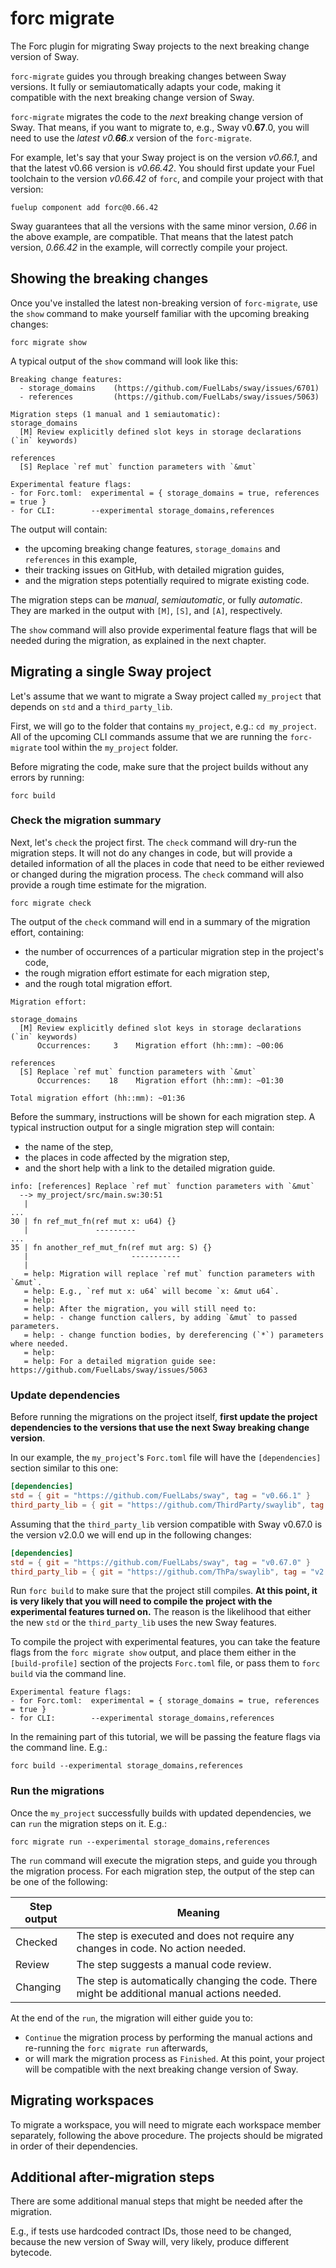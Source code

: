 # forc migrate

The Forc plugin for migrating Sway projects to the next breaking change version of Sway.

`forc-migrate` guides you through breaking changes between Sway versions. It fully or semiautomatically adapts your code, making it compatible with the next breaking change version of Sway.

`forc-migrate` migrates the code to the _next_ breaking change version of Sway. That means, if you want to migrate to, e.g., Sway v0.**67**.0, you will need to use the _latest v0.**66**.x_ version of the `forc-migrate`.

For example, let's say that your Sway project is on the version _v0.66.1_, and that the latest v0.66 version is _v0.66.42_. You should first update your Fuel toolchain to the version _v0.66.42_ of `forc`, and compile your project with that version:

```text
fuelup component add forc@0.66.42
```

Sway guarantees that all the versions with the same minor version, _0.66_ in the above example, are compatible. That means that the latest patch version, _0.66.42_ in the example, will correctly compile your project.

## Showing the breaking changes

Once you've installed the latest non-breaking version of `forc-migrate`, use the `show` command to make yourself familiar with the upcoming breaking changes:

```text
forc migrate show
```

A typical output of the `show` command will look like this:

```text
Breaking change features:
  - storage_domains    (https://github.com/FuelLabs/sway/issues/6701)
  - references         (https://github.com/FuelLabs/sway/issues/5063)

Migration steps (1 manual and 1 semiautomatic):
storage_domains
  [M] Review explicitly defined slot keys in storage declarations (`in` keywords)

references
  [S] Replace `ref mut` function parameters with `&mut`

Experimental feature flags:
- for Forc.toml:  experimental = { storage_domains = true, references = true }
- for CLI:        --experimental storage_domains,references
```

The output will contain:

- the upcoming breaking change features, `storage_domains` and `references` in this example,
- their tracking issues on GitHub, with detailed migration guides,
- and the migration steps potentially required to migrate existing code.

The migration steps can be _manual_, _semiautomatic_, or fully _automatic_. They are marked in the output with `[M]`, `[S]`, and `[A]`, respectively.

The `show` command will also provide experimental feature flags that will be needed during the migration, as explained in the next chapter.

## Migrating a single Sway project

Let's assume that we want to migrate a Sway project called `my_project` that depends on `std` and a `third_party_lib`.

First, we will go to the folder that contains `my_project`, e.g.: `cd my_project`. All of the upcoming CLI commands assume that we are running the `forc-migrate` tool within the `my_project` folder.

Before migrating the code, make sure that the project builds without any errors by running:

```text
forc build
```

### Check the migration summary

Next, let's `check` the project first. The `check` command will dry-run the migration steps. It will not do any changes in code, but will provide a detailed information of all the places in code that need to be either reviewed or changed during the migration process. The `check` command will also provide a rough time estimate for the migration.

```text
forc migrate check
```

The output of the `check` command will end in a summary of the migration effort, containing:

- the number of occurrences of a particular migration step in the project's code,
- the rough migration effort estimate for each migration step,
- and the rough total migration effort.

```text
Migration effort:

storage_domains
  [M] Review explicitly defined slot keys in storage declarations (`in` keywords)
      Occurrences:     3    Migration effort (hh::mm): ~00:06

references
  [S] Replace `ref mut` function parameters with `&mut`
      Occurrences:    18    Migration effort (hh::mm): ~01:30

Total migration effort (hh::mm): ~01:36
```

Before the summary, instructions will be shown for each migration step. A typical instruction output for a single migration step will contain:

- the name of the step,
- the places in code affected by the migration step,
- and the short help with a link to the detailed migration guide.

```text
info: [references] Replace `ref mut` function parameters with `&mut`
  --> my_project/src/main.sw:30:51
   |
...
30 | fn ref_mut_fn(ref mut x: u64) {}
   |               ---------
...
35 | fn another_ref_mut_fn(ref mut arg: S) {}
   |                       -----------
   |
   = help: Migration will replace `ref mut` function parameters with `&mut`.
   = help: E.g., `ref mut x: u64` will become `x: &mut u64`.
   = help:  
   = help: After the migration, you will still need to:
   = help: - change function callers, by adding `&mut` to passed parameters.
   = help: - change function bodies, by dereferencing (`*`) parameters where needed.
   = help:  
   = help: For a detailed migration guide see: https://github.com/FuelLabs/sway/issues/5063
```

### Update dependencies

Before running the migrations on the project itself, **first update the project dependencies to the versions that use the next Sway breaking change version**.

In our example, the `my_project`'s `Forc.toml` file will have the `[dependencies]` section similar to this one:

```toml
[dependencies]
std = { git = "https://github.com/FuelLabs/sway", tag = "v0.66.1" }
third_party_lib = { git = "https://github.com/ThirdParty/swaylib", tag = "v1.0.0" }
```

Assuming that the `third_party_lib` version compatible with Sway v0.67.0 is the version v2.0.0 we will end up in the following changes:

```toml
[dependencies]
std = { git = "https://github.com/FuelLabs/sway", tag = "v0.67.0" }            # v0.66.1 -> v0.67.0
third_party_lib = { git = "https://github.com/ThPa/swaylib", tag = "v2.0.0" }  # v1.0.0  -> v2.0.0
```

Run `forc build` to make sure that the project still compiles. **At this point, it is very likely that you will need to compile the project with the experimental features turned on.** The reason is the likelihood that either the new `std` or the `third_party_lib` uses the new Sway features.

To compile the project with experimental features, you can take the feature flags from the `forc migrate show` output, and place them either in the `[build-profile]` section of the projects `Forc.toml` file, or pass them to `forc build` via the command line.

```text
Experimental feature flags:
- for Forc.toml:  experimental = { storage_domains = true, references = true }
- for CLI:        --experimental storage_domains,references
```

In the remaining part of this tutorial, we will be passing the feature flags via the command line. E.g.:

```text
forc build --experimental storage_domains,references
```

### Run the migrations

Once the `my_project` successfully builds with updated dependencies, we can `run` the migration steps on it. E.g.:

```text
forc migrate run --experimental storage_domains,references
```

The `run` command will execute the migration steps, and guide you through the migration process. For each migration step, the output of the step can be one of the following:

| Step output | Meaning |
| ----------- | ------- |
| Checked     | The step is executed and does not require any changes in code. No action needed. |
| Review      | The step suggests a manual code review. |
| Changing    | The step is automatically changing the code. There might be additional manual actions needed. |

At the end of the `run`, the migration will either guide you to:

- `Continue` the migration process by performing the manual actions and re-running the `forc migrate run` afterwards,
- or will mark the migration process as `Finished`. At this point, your project will be compatible with the next breaking change version of Sway.

## Migrating workspaces

To migrate a workspace, you will need to migrate each workspace member separately, following the above procedure. The projects should be migrated in order of their dependencies.

## Additional after-migration steps

There are some additional manual steps that might be needed after the migration.

E.g., if tests use hardcoded contract IDs, those need to be changed, because the new version of Sway will, very likely, produce different bytecode.
